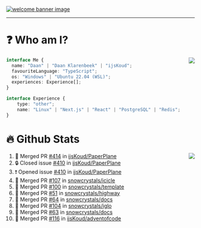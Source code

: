 <h1 align="center" style="display:none;"></h1>

<a href="https://ijskoud.dev/"><img src="https://cdn.ijskoud.dev/files/IIcds5oPKl.png" alt="welcome banner image" /></a>

---

# ❓ Who am I?

<img align="right" src="http://gh-stats.ijskoud.dev/api/top-langs?username=ijsKoud&cache_seconds=1800&layout=compact&hide_border=true&hide_rank=true&show_icons=true&theme=dark&title_color=ffffff&hide_border=true&locale=en" />

```typescript
interface Me {
  name: "Daan" | "Daan Klarenbeek" | "ijsKoud";
  favouriteLanguage: "TypeScript";
  os: "Windows" | "Ubuntu 22.04 (WSL)";
  experiences: Experience[];
}

interface Experience {
    type: "other";
    name: "Linux" | "Next.js" | "React" | "PostgreSQL" | "Redis";
}
```

# 🔥 Github Stats

<img align="right" src="http://gh-stats.ijskoud.dev/api? username=ijsKoud&cache_seconds=1800&hide_border=true&hide_rank=true&show_icons=true&theme=dark&title_color=ffffff&hide_border=true&locale=en">

<!--START_SECTION:activity-->
1. 🎉 Merged PR [#414](https://github.com/ijsKoud/PaperPlane/pull/414) in [ijsKoud/PaperPlane](https://github.com/ijsKoud/PaperPlane)
2. 🔒 Closed issue [#410](https://github.com/ijsKoud/PaperPlane/issues/410) in [ijsKoud/PaperPlane](https://github.com/ijsKoud/PaperPlane)
3. ❗ Opened issue [#410](https://github.com/ijsKoud/PaperPlane/issues/410) in [ijsKoud/PaperPlane](https://github.com/ijsKoud/PaperPlane)
4. 🎉 Merged PR [#107](https://github.com/snowcrystals/icicle/pull/107) in [snowcrystals/icicle](https://github.com/snowcrystals/icicle)
5. 🎉 Merged PR [#100](https://github.com/snowcrystals/template/pull/100) in [snowcrystals/template](https://github.com/snowcrystals/template)
6. 🎉 Merged PR [#51](https://github.com/snowcrystals/highway/pull/51) in [snowcrystals/highway](https://github.com/snowcrystals/highway)
7. 🎉 Merged PR [#64](https://github.com/snowcrystals/docs/pull/64) in [snowcrystals/docs](https://github.com/snowcrystals/docs)
8. 🎉 Merged PR [#104](https://github.com/snowcrystals/iglo/pull/104) in [snowcrystals/iglo](https://github.com/snowcrystals/iglo)
9. 🎉 Merged PR [#63](https://github.com/snowcrystals/docs/pull/63) in [snowcrystals/docs](https://github.com/snowcrystals/docs)
10. 🎉 Merged PR [#116](https://github.com/ijsKoud/adventofcode/pull/116) in [ijsKoud/adventofcode](https://github.com/ijsKoud/adventofcode)
<!--END_SECTION:activity-->

<h1 align="center" style="display:none;"></h1>
